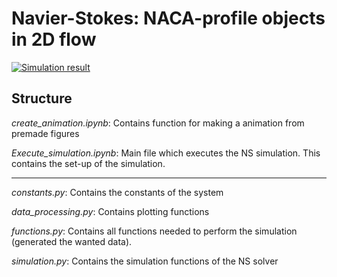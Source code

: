 # Navier-Stokes: NACA-profile objects in 2D flow
[![Simulation result](https://img.youtube.com/vi/TGbapm781wk/0.jpg)](https://www.youtube.com/watch?v=TGbapm781wk)

## Structure

*create_animation.ipynb*: Contains function for making a animation from premade figures

*Execute_simulation.ipynb*: Main file which executes the NS simulation. This contains the set-up of the simulation.

---

*constants.py*: Contains the constants of the system

*data_processing.py*: Contains plotting functions

*functions.py*: Contains all functions needed to perform the simulation (generated the wanted data).

*simulation.py*: Contains the simulation functions of the NS solver
